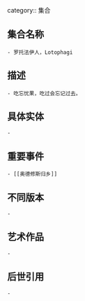 category:: 集合
## 集合名称
	- 罗托法伊人，Lotophagi
## 描述
	- 吃忘忧果，吃过会忘记过去。
## 具体实体
	-
## 重要事件
	- [[奥德修斯归乡]]
## 不同版本
	-
## 艺术作品
	-
## 后世引用
	-

